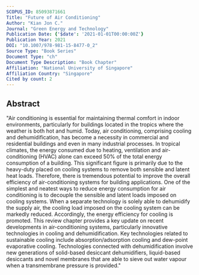 ```yaml
---
SCOPUS_ID: 85093871661
Title: "Future of Air Conditioning"
Author: "Kian Jon C."
Journal: "Green Energy and Technology"
Publication Date: {'$date': '2021-01-01T00:00:00Z'}
Publication Year: 2021
DOI: "10.1007/978-981-15-8477-0_2"
Source Type: "Book Series"
Document Type: "ch"
Document Type Description: "Book Chapter"
Affiliation: "National University of Singapore"
Affiliation Country: "Singapore"
Cited by count: 2
---
```


## Abstract
"Air conditioning is essential for maintaining thermal comfort in indoor environments, particularly for buildings located in the tropics where the weather is both hot and humid. Today, air conditioning, comprising cooling and dehumidification, has become a necessity in commercial and residential buildings and even in many industrial processes. In tropical climates, the energy consumed due to heating, ventilation and air-conditioning (HVAC) alone can exceed 50% of the total energy consumption of a building. This significant figure is primarily due to the heavy-duty placed on cooling systems to remove both sensible and latent heat loads. Therefore, there is tremendous potential to improve the overall efficiency of air-conditioning systems for building applications. One of the simplest and neatest ways to reduce energy consumption for air conditioning is to decouple the sensible and latent loads imposed on cooling systems. When a separate technology is solely able to dehumidify the supply air, the cooling load imposed on the cooling system can be markedly reduced. Accordingly, the energy efficiency for cooling is promoted. This review chapter provides a key update on recent developments in air-conditioning systems, particularly innovative technologies in cooling and dehumidification. Key technologies related to sustainable cooling include absorption/adsorption cooling and dew-point evaporative cooling. Technologies connected with dehumidification involve new generations of solid-based desiccant dehumidifiers, liquid-based desiccants and novel membranes that are able to sieve out water vapour when a transmembrane pressure is provided."
